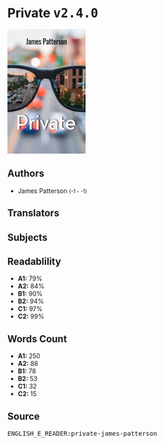 # Private <kbd>v2.4.0</kbd>

![](./cover.medium.jpg "")

## Authors


 - James Patterson <small>(-1 - -1)</small>

## Translators



## Subjects



## Readablility


 - **A1:** 79%
 - **A2:** 84%
 - **B1:** 90%
 - **B2:** 94%
 - **C1:** 97%
 - **C2:** 99%

## Words Count


 - **A1:** 250
 - **A2:** 88
 - **B1:** 78
 - **B2:** 53
 - **C1:** 32
 - **C2:** 15

## Source


<kbd>ENGLISH_E_READER:private-james-patterson</kbd>
